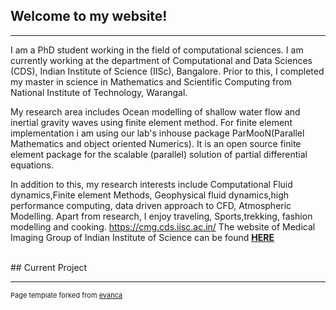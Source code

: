 

## Welcome to my website!

---

I am a PhD student working in the field of computational sciences. I am currently working at the department of Computational and Data Sciences (CDS), Indian Institute of Science (IISc), Bangalore. Prior to this, I completed my master in science in Mathematics and Scientific Computing from National Institute of Technology, Warangal.

My research area includes Ocean modelling of shallow water flow and inertial gravity waves using finite element method. For finite element implementation i am using our lab's inhouse package ParMooN(Parallel Mathematics and object oriented Numerics). It is an open source finite element package for the scalable (parallel) solution of partial differential equations.



In addition to this, my research interests include Computational Fluid dynamics,Finite element Methods, Geophysical fluid dynamics,high performance computing, data driven approach to CFD, Atmospheric Modelling. Apart from research, I enjoy traveling, Sports,trekking, fashion modelling and cooking.
https://cmg.cds.iisc.ac.in/
The website of Medical Imaging Group of Indian Institute of Science can be found <a href = "https://cmg.cds.iisc.ac.in/" target = "blank"> <b>HERE</b> </a>
</p>


<br>
## Current Project








---
<p style="font-size:11px">Page template forked from <a href="https://github.com/evanca/quick-portfolio">evanca</a></p>
<!-- Remove above link if you don't want to attibute -->

